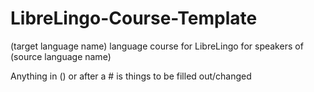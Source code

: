 # LibreLingo-Course-Template
(target language name) language course for LibreLingo for speakers of (source language name)

Anything in () or after a # is things to be filled out/changed
